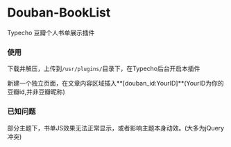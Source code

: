 # Douban-BookList
Typecho 豆瓣个人书单展示插件



### 使用

下载并解压，上传到`/usr/plugins/`目录下，在Typecho后台开启本插件

新建一个独立页面，在文章内容区域插入**[douban_id:YourID]**(YourID为你的豆瓣id,并非豆瓣昵称)

### 已知问题

部分主题下，书单JS效果无法正常显示，或者影响主题本身动效。(大多为jQuery冲突)

